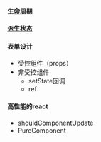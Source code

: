 #### [生命周期](http://projects.wojtekmaj.pl/react-lifecycle-methods-diagram/)
#### [派生状态](https://juejin.im/post/5b3595e3f265da59a76c9ed4)
#### 表单设计
- 受控组件（props）
- 非受控组件
    - setState回调
    - ref
#### 高性能的react
- shouldComponentUpdate
- PureComponent
